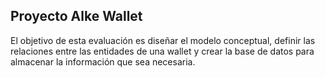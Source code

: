 ## Proyecto Alke Wallet

El objetivo de esta evaluación es diseñar el modelo conceptual, definir las
relaciones entre las entidades de una wallet y crear la base de datos para
almacenar la información que sea necesaria.
